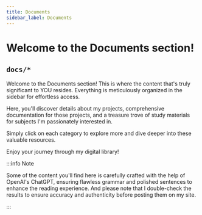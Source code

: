 ```yaml
---
title: Documents
sidebar_label: Documents
---
```


# Welcome to the Documents section!

## `docs/*`

Welcome to the Documents section! This is where the content that's truly significant to YOU resides. Everything is meticulously organized in the sidebar for effortless access.

Here, you'll discover details about my projects, comprehensive documentation for those projects, and a treasure trove of study materials for subjects I'm passionately interested in.

Simply click on each category to explore more and dive deeper into these valuable resources.

Enjoy your journey through my digital library!

:::info Note

Some of the content you'll find here is carefully crafted with the help of OpenAI's ChatGPT, ensuring flawless grammar and polished sentences to enhance the reading experience. And please note that I double-check the results to ensure accuracy and authenticity before posting them on my site.

:::
